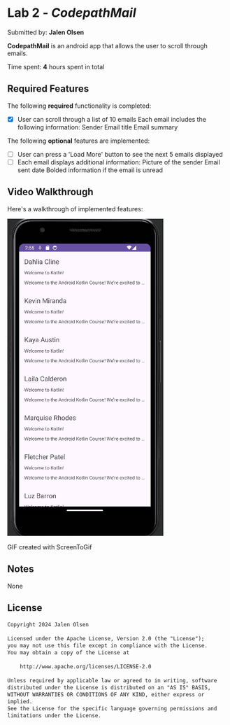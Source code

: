 # Lab 2 - *CodepathMail*

Submitted by: **Jalen Olsen**

**CodepathMail** is an android app that allows the user to scroll through emails.

Time spent: **4** hours spent in total

## Required Features

The following **required** functionality is completed:

* [X] User can scroll through a list of 10 emails
  Each email includes the following information:
    Sender
    Email title
    Email summary


The following **optional** features are implemented:

* [ ] User can press a 'Load More' button to see the next 5 emails displayed
* [ ] Each email displays additional information:
    Picture of the sender
    Email sent date
    Bolded information if the email is unread

## Video Walkthrough

Here's a walkthrough of implemented features:

<img src='walkthrough.gif' title='Video Walkthrough' width='' alt='Video Walkthrough' />

<!-- Replace this with whatever GIF tool you used! -->
GIF created with ScreenToGif  
<!-- Recommended tools:
[Kap](https://getkap.co/) for macOS
[ScreenToGif](https://www.screentogif.com/) for Windows
[peek](https://github.com/phw/peek) for Linux. -->

## Notes

None

## License

    Copyright 2024 Jalen Olsen

    Licensed under the Apache License, Version 2.0 (the "License");
    you may not use this file except in compliance with the License.
    You may obtain a copy of the License at

        http://www.apache.org/licenses/LICENSE-2.0

    Unless required by applicable law or agreed to in writing, software
    distributed under the License is distributed on an "AS IS" BASIS,
    WITHOUT WARRANTIES OR CONDITIONS OF ANY KIND, either express or implied.
    See the License for the specific language governing permissions and
    limitations under the License.
